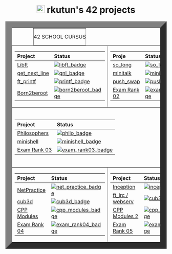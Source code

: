 <div align="center">
  <h1><img src="https://i.imgur.com/7T1JTwe.png" width="25" height="25"> rkutun's 42 projects </h1>
</div>

<table width="100%" align="center" border="20">
  <tr style="display:flex; justify-content:space-around; paddind:0;">
  <td colspan="2" style="padding:0; margin:0; text-align:center;">
	  <p align="center">42 SCHOOL CURSUS</p>
  </td></tr>

  <tr>
  <td>

  | Project                           | Status                                    |
  | :-                                | :-                                        |
  | [Libft][libft_link]               | [![libft_badge]][libft_link]              |
  | [get_next_line][gnl_link]         | [![gnl_badge]][gnl_link]                  |
  | [ft_printf][printf_link]          | [![printf_badge]][printf_link]            |
  | [Born2beroot][born2beroot_link]   | [![born2beroot_badge]][born2beroot_link]  |

  </td><td>

  | Proje                             | Status                                    |
  | :-                                | :-                                        |
  | [so_long][so_long_link]           | [![so_long_badge]][so_long_link]          |
  | [minitalk][minitalk_link]         | [![minitalk_badge]][minitalk_link]        |
  | [push_swap][push_swap_link]       | [![push_swap_badge]][push_swap_link]      |
  | [Exam Rank 02][exam_rank02_link]  | [![exam_rank02_badge]][exam_rank02_link]  |

  </td>
  </tr>



<td colspan="2">
<div align="center"><br>
    
| Project                           | Status                                    |
| :-                                | :-                                        |
| [Philosophers][philo_link]        | [![philo_badge]][philo_link]              |
| [minishell][minishell_link]       | [![minishell_badge]][minishell_link]      |
| [Exam Rank 03][exam_rank03_link]  | [![exam_rank03_badge]][exam_rank03_link]  |
</br>
</div>
  </td>

  
<tr>
    <td>

  | Project                           | Status                                    |
  | :-                                | :-                                        |
  | [NetPractice][net_practice_link]  | [![net_practice_badge]][net_practice_link]|
  | [cub3d][cub3d_link]               | [![cub3d_badge]][cub3d_link]              |
  | [CPP Modules][cpp_modules_link]   | [![cpp_modules_badge]][cpp_modules_link]  |
  | [Exam Rank 04][exam_rank04_link]  | [![exam_rank04_badge]][exam_rank04_link]  |

  </td><td>
    
  | Project                             | Status                                    |
  | :-                                  | :-                                        |
  | [Inception][inception_link]         | [![inception_badge]][net_practice_link]|
  | [ft_irc / webserv][ft_irc_link]     | [![cub3d_badge]][cub3d_link]              |
  | [CPP Modules 2][cpp_modules_2_link] | [![cpp_modules_badge]][cpp_modules_link]  |
  | [Exam Rank 05][exam_rank05_link]    | [![exam_rank04_badge]][exam_rank04_link]  |

</td>
</tr>

[libft_link]: https://github.com/remzikutun/42_Cursus/tree/Libft
[libft_badge]: https://custom-icon-badges.demolab.com/badge/%E2%9C%93%EF%B8%8E%20125%20/%20100-02b331.svg?&style=for-the-badge&color=018f27
[gnl_link]: https://github.com/remzikutun/42_Cursus/tree/get_next_line
[gnl_badge]: https://custom-icon-badges.demolab.com/badge/%E2%9C%93%EF%B8%8E%20125%20/%20100-02b331.svg?&style=for-the-badge&color=018f27
[printf_link]: https://github.com/remzikutun/42_Cursus/tree/ft_printf
[printf_badge]: https://custom-icon-badges.demolab.com/badge/%E2%9C%93%EF%B8%8E%20100%20/%20100-02b331.svg?&style=for-the-badge&color=018f27
[born2beroot_link]: https://github.com/remzikutun/42_Cursus/tree/born2beroot
[born2beroot_badge]: https://custom-icon-badges.demolab.com/badge/%E2%9C%93%EF%B8%8E%2080%20/%20100-02b331.svg?&style=for-the-badge&color=018f27

[so_long_link]: https://github.com/remzikutun/42_Cursus/tree/so_long
[so_long_badge]: https://custom-icon-badges.demolab.com/badge/%E2%9C%93%EF%B8%8E%20100%20/%20100-02b331.svg?&style=for-the-badge&color=018f27
[push_swap_link]: https://github.com/remzikutun/42_Cursus/tree/push_swap
[push_swap_badge]: https://custom-icon-badges.demolab.com/badge/%E2%9C%93%EF%B8%8E%20125%20/%20100-02b331.svg?&style=for-the-badge&color=018f27
[minitalk_link]: https://github.com/remzikutun/42_Cursus/tree/minitalk
[minitalk_badge]: https://custom-icon-badges.demolab.com/badge/%E2%9C%93%EF%B8%8E%20115%20/%20100-02b331.svg?&style=for-the-badge&color=018f27
[exam_rank02_link]: https://github.com/remzikutun/42_Cursus/tree/exam_rank02
[exam_rank02_badge]: https://custom-icon-badges.demolab.com/badge/%E2%9C%94%EF%B8%8E%20100%20/%20100-02b331.svg?&style=for-the-badge&color=018f27

[philo_link]: https://github.com/remzikutun/42_Cursus/tree/philosophers
[philo_badge]: https://custom-icon-badges.demolab.com/badge/%E2%9C%94%EF%B8%8E%20100%20/%20100-02b331.svg?&style=for-the-badge&color=018f27
[minishell_link]: https://github.com/remzikutun/42_Cursus/tree/minishell
[minishell_badge]: https://custom-icon-badges.demolab.com/badge/%E2%9C%93%EF%B8%8E%20100%20/%20100-02b331.svg?&style=for-the-badge&color=018f27
[exam_rank03_link]: https://github.com/remzikutun/42_Cursus/tree/exam_rank03
[exam_rank03_badge]: https://custom-icon-badges.demolab.com/badge/%E2%9C%94%EF%B8%8E%20100%20/%20100-02b331.svg?&style=for-the-badge&color=018f27

[net_practice_link]: https://github.com/remzikutun/42_Cursus/tree/NetPractice
[net_practice_badge]: https://custom-icon-badges.demolab.com/badge/not%20defined-02b331.svg?&style=for-the-badge&color=c42404
[cub3d_link]: https://github.com/remzikutun/42_Cursus/tree/cub3d
[cub3d_badge]: https://custom-icon-badges.demolab.com/badge/not%20defined-02b331.svg?&style=for-the-badge&color=c42404
[cpp_modules_link]: https://github.com/remzikutun/42_Cursus/tree/CPP-Modules
[cpp_modules_badge]: https://custom-icon-badges.demolab.com/badge/not%20defined-02b331.svg?&style=for-the-badge&color=c42404
[exam_rank04_link]: https://github.com/remzikutun/42_Cursus/tree/Exam-Rank-04
[exam_rank04_badge]: https://custom-icon-badges.demolab.com/badge/not%20defined-02b331.svg?&style=for-the-badge&color=c42404

[cpp_modules_2_link]: https://github.com/remzikutun/42_Cursus/tree/CPP-Modules-2
[cpp_modules_2_badge]: https://custom-icon-badges.demolab.com/badge/not%20defined-02b331.svg?&style=for-the-badge&color=c42404
[inception_link]: https://github.com/remzikutun/42_Cursus/tree/Inception
[inception_badge]: https://custom-icon-badges.demolab.com/badge/not%20defined-02b331.svg?&style=for-the-badge&color=c42404
[ft_irc_link]: https://github.com/remzikutun/42_Cursus/tree/ft_irc-/-webserv
[ft_irc_badge]: https://custom-icon-badges.demolab.com/badge/not%20defined-02b331.svg?&style=for-the-badge&color=c42404
[exam_rank05_link]: https://github.com/remzikutun/42_Cursus/tree/Exam-Rank-05
[exam_rank05_badge]: https://custom-icon-badges.demolab.com/badge/not%20defined-02b331.svg?&style=for-the-badge&color=c42404

</table>

